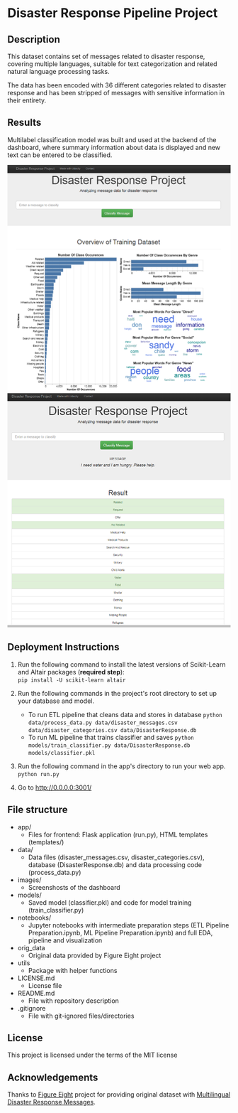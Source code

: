 # Disaster Response Pipeline Project
## Description
This dataset contains set of messages related to disaster response, covering multiple languages, suitable for text categorization and related natural language processing tasks.

The data has been encoded with 36 different categories related to disaster response and has been stripped of messages with sensitive information in their entirety.

## Results  
Multilabel classification model was built and used at the backend of the dashboard, where summary information about data is displayed and new text can be entered to be classified.  

![Index Page](images/index_page.png?raw=true "Index Page")
![Go Page](images/go_page.PNG?raw=true "Go Page")

## Deployment Instructions
1. Run the following command to install the latest versions of Scikit-Learn and Altair packages (**required step**):  
    `pip install -U scikit-learn altair`  
    
2. Run the following commands in the project's root directory to set up your database and model.

    - To run ETL pipeline that cleans data and stores in database
        `python data/process_data.py data/disaster_messages.csv data/disaster_categories.csv data/DisasterResponse.db`
    - To run ML pipeline that trains classifier and saves
        `python models/train_classifier.py data/DisasterResponse.db models/classifier.pkl`

3. Run the following command in the app's directory to run your web app.
    `python run.py`

4. Go to http://0.0.0.0:3001/

## File structure
- app/
    - Files for frontend: Flask application (run.py), HTML templates (templates/)
- data/
    - Data files (disaster_messages.csv, disaster_categories.csv), database (DisasterResponse.db) and data processing code (process_data.py)
- images/
    - Screenshosts of the dashboard
- models/
    - Saved model (classifier.pkl) and code for model training (train_classifier.py)
- notebooks/
    - Jupyter notebooks with intermediate preparation steps (ETL Pipeline Preparation.ipynb, ML Pipeline Preparation.ipynb) and full EDA, pipeline and visualization
- orig_data
    - Original data provided by Figure Eight project
- utils
    - Package with helper functions 
- LICENSE.md
    - License file
- README.md
    - File with repository description
- .gitignore
    - File with git-ignored files/directories 

## License
This project is licensed under the terms of the MIT license

## Acknowledgements
Thanks to [Figure Eight](https://www.figure-eight.com) project for providing original dataset with [Multilingual Disaster Response Messages](https://www.figure-eight.com/dataset/combined-disaster-response-data).
